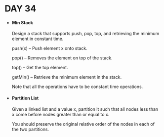 <h1> DAY 34 </h1>
<ul>
  <li> <h4> Min Stack </h4> </li>
      <p> Design a stack that supports push, pop, top, and retrieving the minimum element in constant time.

push(x) – Push element x onto stack.

pop() – Removes the element on top of the stack.

top() – Get the top element.

getMin() – Retrieve the minimum element in the stack.

Note that all the operations have to be constant time operations.
</p>

  <li> <h4> Partition List </h4> </li>
        <p> Given a linked list and a value x, partition it such that all nodes less than x come before nodes greater than or equal to x.

You should preserve the original relative order of the nodes in each of the two partitions.
</p>
</ul>
